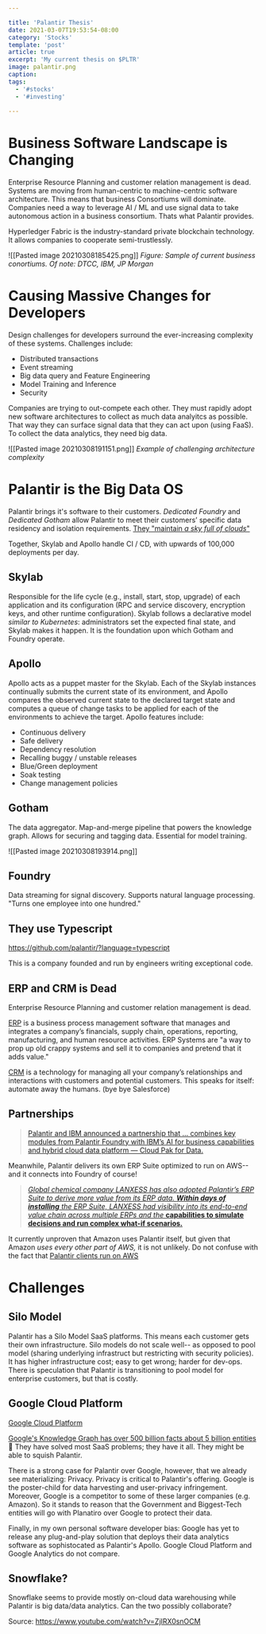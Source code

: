 ```yaml
---

title: 'Palantir Thesis'
date: 2021-03-07T19:53:54-08:00
category: 'Stocks'
template: 'post'
article: true
excerpt: 'My current thesis on $PLTR'
image: palantir.png
caption:
tags:
  - '#stocks'
  - '#investing'
  
---
```


# Business Software Landscape is Changing
Enterprise Resource Planning and customer relation management is dead. Systems are moving from human-centric to machine-centric software architecture. This means that business Consortiums will dominate. Companies need a way to leverage AI / ML and use signal data to take autonomous action in a business consortium. Thats what Palantir provides.

Hyperledger Fabric is the industry-standard private blockchain technology. It allows companies to cooperate semi-trustlessly.

![[Pasted image 20210308185425.png]]
*Figure: Sample of current business conortiums. Of note: DTCC, IBM, JP Morgan*

# Causing Massive Changes for Developers
Design challenges for developers surround the ever-increasing complexity of these systems. Challenges include:
 - Distributed transactions
- Event streaming
- Big data query and Feature Engineering
- Model Training and Inference
- Security

Companies are trying to out-compete each other. They must rapidly adopt new software architectures to collect as much data analyitcs as possible. That way they can surface signal data that they can act upon (using FaaS). To collect the data analytics, they need big data. 

![[Pasted image 20210308191151.png]]
*Example of challenging architecture complexity*

# Palantir is the Big Data OS
Palantir brings it's software to their customers. _Dedicated Foundry_ and _Dedicated Gotham_ allow Palantir to meet their customers’ specific data residency and isolation requirements. [They "maintain _a sky full of clouds_"](https://medium.com/palantir/a-sky-full-of-clouds-218b9db3f735) 

Together, Skylab and Apollo handle CI / CD, with upwards of 100,000 deployments per day.

## Skylab
Responsible for the life cycle (e.g., install, start, stop, upgrade) of each application and its configuration (RPC and service discovery, encryption keys, and other runtime configuration). Skylab follows a declarative model _similar to Kubernetes_: administrators set the expected final state, and Skylab makes it happen. It is the foundation upon which Gotham and Foundry operate.

## Apollo
Apollo acts as a puppet master for the Skylab. Each of the Skylab instances continually submits the current state of its environment, and Apollo compares the observed current state to the declared target state and computes a queue of change tasks to be applied for each of the environments to achieve the target. Apollo features include:
 - Continuous delivery
 - Safe delivery
 - Dependency resolution
 - Recalling buggy / unstable releases
 - Blue/Green deployment
 - Soak testing
 - Change management policies

## Gotham
The data aggregator. Map-and-merge pipeline that powers the knowledge graph. Allows for securing and tagging data. Essential for model training.

![[Pasted image 20210308193914.png]]

## Foundry
Data streaming for signal discovery. Supports natural language processing. "Turns one employee into one hundred."


## They use Typescript
https://github.com/palantir/?language=typescript

This is a company founded and run by engineers writing exceptional code.

## ERP and CRM is Dead
Enterprise Resource Planning and customer relation management is dead.

[ERP](https://dynamics.microsoft.com/en-us/erp/what-is-erp/) is a business process management software that manages and integrates a company’s financials, supply chain, operations, reporting, manufacturing, and human resource activities. ERP Systems are "a way to prop up old crappy systems and sell it to companies and pretend that it adds value."

[CRM](https://www.salesforce.com/crm/what-is-crm/) is a technology for managing all your company’s relationships and interactions with customers and potential customers. This speaks for itself: automate away the humans. (bye bye Salesforce)

## Partnerships

> [Palantir and IBM announced a partnership that ... combines key modules from Palantir Foundry with IBM’s AI for business capabilities and hybrid cloud data platform — Cloud Pak for Data.](https://medium.com/palantir/integrating-the-authentication-systems-of-ibm-cloud-pak-for-data-and-palantir-foundry-775c90c1e691)

Meanwhile, Palantir delivers its own ERP Suite optimized to run on AWS-- and it connects into Foundry of course!

> [_Global chemical company LANXESS has also adopted Palantir’s ERP Suite to derive more value from its ERP data. **Within days of installing** the ERP Suite, LANXESS had visibility into its end-to-end value chain across multiple ERPs and the_ **capabilities to simulate decisions and run complex what-if scenarios.**](https://medium.com/palantir/launching-erp-suite-to-deliver-cost-savings-for-aws-customers-ceed6e6dd927)

 It currently unproven that Amazon uses Palantir itself, but given that Amazon *uses every other part of AWS,* it is not unlikely. Do not confuse with the fact that [Palantir clients run on AWS](https://www.businessinsider.com/amazon-employees-letter-protest-palantir-ice-camps-2019-7?op=1)

# Challenges
## Silo Model
Palantir has a Silo Model SaaS platforms. This means each customer gets their own infrastructure. Silo models do not scale well-- as opposed to pool model (sharing underlying infrastruct but restricting with security policies). It has higher infrastructure cost; easy to get wrong; harder for dev-ops. There is speculation that Palantir is transitioning to pool model for enterprise customers, but that is costly.

## Google Cloud Platform
[Google Cloud Platform](https://www.capterra.com/big-data-software/compare/170983-156439/Google-Cloud-Platform-vs-Palantir-Gotham)

[Google's Knowledge Graph has over 500 billion facts about 5 billion entities](https://www.searchenginejournal.com/google-knowledge-graph/369484/) 🤯
They have solved most SaaS problems; they have it all. They might be able to squish Palantir.

There is a strong case for Palantir over Google, however, that we already see materializing: Privacy. Privacy is critical to Palantir's offering. Google is the poster-child for data harvesting and user-privacy infringement. Moreover, Google is a competitor to some of these larger companies (e.g. Amazon). So it stands to reason that the Government and Biggest-Tech entities will go with Planatiro over Google to protect their data.

Finally, in my own personal software developer bias: Google has yet to release any plug-and-play solution that deploys their data analytics software as sophistocated as Palantir's Apollo. Google Cloud Platform and Google Analytics do not compare.

## Snowflake? 
Snowflake seems to provide mostly on-cloud data warehousing while Palantir is big data/data analytics. Can the two possibly collaborate?



Source: https://www.youtube.com/watch?v=ZjIRX0snOCM